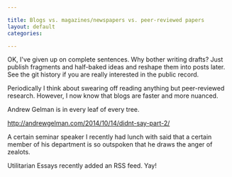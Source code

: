 ```yaml
---

title: Blogs vs. magazines/newspapers vs. peer-reviewed papers
layout: default
categories: 

---
```


OK, I've given up on complete sentences.
Why bother writing drafts?
Just publish fragments and half-baked ideas
and reshape them into posts later.
See the git history if you are really interested in the public record.

Periodically I think about swearing off reading anything but
peer-reviewed research.
However, I now know that
blogs are faster and more nuanced.

Andrew Gelman is in every leaf of every tree.

http://andrewgelman.com/2014/10/14/didnt-say-part-2/

A certain seminar speaker I recently had lunch with
said that a certain member of his department
is so outspoken that he draws the anger of zealots.

Utilitarian Essays recently added an RSS feed.
Yay!
